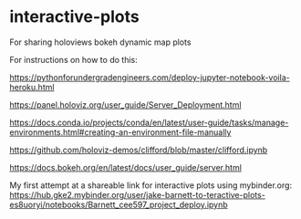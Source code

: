 # interactive-plots
For sharing holoviews bokeh dynamic map plots

For instructions on how to do this:

https://pythonforundergradengineers.com/deploy-jupyter-notebook-voila-heroku.html

https://panel.holoviz.org/user_guide/Server_Deployment.html

https://docs.conda.io/projects/conda/en/latest/user-guide/tasks/manage-environments.html#creating-an-environment-file-manually

https://github.com/holoviz-demos/clifford/blob/master/clifford.ipynb

https://docs.bokeh.org/en/latest/docs/user_guide/server.html

My first attempt at a shareable link for interactive plots using mybinder.org:
https://hub.gke2.mybinder.org/user/jake-barnett-to-teractive-plots-es8uoryi/notebooks/Barnett_cee597_project_deploy.ipynb
